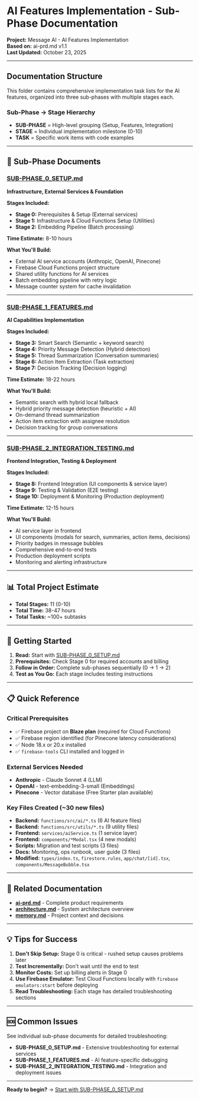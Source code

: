 # AI Features Implementation - Sub-Phase Documentation

**Project:** Message AI - AI Features Implementation  
**Based on:** ai-prd.md v1.1  
**Last Updated:** October 23, 2025

---

## Documentation Structure

This folder contains comprehensive implementation task lists for the AI features, organized into three sub-phases with multiple stages each.

### Sub-Phase → Stage Hierarchy

- **SUB-PHASE** = High-level grouping (Setup, Features, Integration)
- **STAGE** = Individual implementation milestone (0-10)
- **TASK** = Specific work items with code examples

---

## 📁 Sub-Phase Documents

### [SUB-PHASE_0_SETUP.md](./SUB-PHASE_0_SETUP.md)
**Infrastructure, External Services & Foundation**

**Stages Included:**
- **Stage 0:** Prerequisites & Setup (External services)
- **Stage 1:** Infrastructure & Cloud Functions Setup (Utilities)
- **Stage 2:** Embedding Pipeline (Batch processing)

**Time Estimate:** 8-10 hours

**What You'll Build:**
- External AI service accounts (Anthropic, OpenAI, Pinecone)
- Firebase Cloud Functions project structure
- Shared utility functions for AI services
- Batch embedding pipeline with retry logic
- Message counter system for cache invalidation

---

### [SUB-PHASE_1_FEATURES.md](./SUB-PHASE_1_FEATURES.md)
**AI Capabilities Implementation**

**Stages Included:**
- **Stage 3:** Smart Search (Semantic + keyword search)
- **Stage 4:** Priority Message Detection (Hybrid detection)
- **Stage 5:** Thread Summarization (Conversation summaries)
- **Stage 6:** Action Item Extraction (Task extraction)
- **Stage 7:** Decision Tracking (Decision logging)

**Time Estimate:** 18-22 hours

**What You'll Build:**
- Semantic search with hybrid local fallback
- Hybrid priority message detection (heuristic + AI)
- On-demand thread summarization
- Action item extraction with assignee resolution
- Decision tracking for group conversations

---

### [SUB-PHASE_2_INTEGRATION_TESTING.md](./SUB-PHASE_2_INTEGRATION_TESTING.md)
**Frontend Integration, Testing & Deployment**

**Stages Included:**
- **Stage 8:** Frontend Integration (UI components & service layer)
- **Stage 9:** Testing & Validation (E2E testing)
- **Stage 10:** Deployment & Monitoring (Production deployment)

**Time Estimate:** 12-15 hours

**What You'll Build:**
- AI service layer in frontend
- UI components (modals for search, summaries, action items, decisions)
- Priority badges in message bubbles
- Comprehensive end-to-end tests
- Production deployment scripts
- Monitoring and alerting infrastructure

---

## 📊 Total Project Estimate

- **Total Stages:** 11 (0-10)
- **Total Time:** 38-47 hours
- **Total Tasks:** ~100+ subtasks

---

## 🚀 Getting Started

1. **Read:** Start with [SUB-PHASE_0_SETUP.md](./SUB-PHASE_0_SETUP.md)
2. **Prerequisites:** Check Stage 0 for required accounts and billing
3. **Follow in Order:** Complete sub-phases sequentially (0 → 1 → 2)
4. **Test as You Go:** Each stage includes testing instructions

---

## 📋 Quick Reference

### Critical Prerequisites
- ✅ Firebase project on **Blaze plan** (required for Cloud Functions)
- ✅ Firebase region identified (for Pinecone latency considerations)
- ✅ Node 18.x or 20.x installed
- ✅ `firebase-tools` CLI installed and logged in

### External Services Needed
- **Anthropic** - Claude Sonnet 4 (LLM)
- **OpenAI** - text-embedding-3-small (Embeddings)
- **Pinecone** - Vector database (Free Starter plan available)

### Key Files Created (~30 new files)
- **Backend:** `functions/src/ai/*.ts` (6 AI feature files)
- **Backend:** `functions/src/utils/*.ts` (9 utility files)
- **Frontend:** `services/aiService.ts` (1 service layer)
- **Frontend:** `components/*Modal.tsx` (4 new modals)
- **Scripts:** Migration and test scripts (3 files)
- **Docs:** Monitoring, ops runbook, user guide (3 files)
- **Modified:** `types/index.ts`, `firestore.rules`, `app/chat/[id].tsx`, `components/MessageBubble.tsx`

---

## 🔗 Related Documentation

- **[ai-prd.md](../../ai-prd.md)** - Complete product requirements
- **[architecture.md](../../architecture.md)** - System architecture overview
- **[memory.md](../../memory.md)** - Project context and decisions

---

## 💡 Tips for Success

1. **Don't Skip Setup:** Stage 0 is critical - rushed setup causes problems later
2. **Test Incrementally:** Don't wait until the end to test
3. **Monitor Costs:** Set up billing alerts in Stage 0
4. **Use Firebase Emulator:** Test Cloud Functions locally with `firebase emulators:start` before deploying
5. **Read Troubleshooting:** Each stage has detailed troubleshooting sections

---

## 🆘 Common Issues

See individual sub-phase documents for detailed troubleshooting:
- **SUB-PHASE_0_SETUP.md** - Extensive troubleshooting for external services
- **SUB-PHASE_1_FEATURES.md** - AI feature-specific debugging
- **SUB-PHASE_2_INTEGRATION_TESTING.md** - Integration and deployment issues

---

**Ready to begin?** → [Start with SUB-PHASE_0_SETUP.md](./SUB-PHASE_0_SETUP.md)


